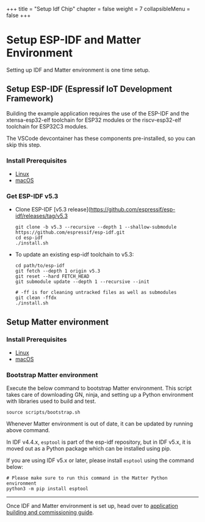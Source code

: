 +++
title = "Setup Idf Chip"
chapter = false
weight = 7
collapsibleMenu = false
+++

# Setup ESP-IDF and Matter Environment

Setting up IDF and Matter environment is one time setup.

## Setup ESP-IDF (Espressif IoT Development Framework)

Building the example application requires the use of the ESP-IDF and the
xtensa-esp32-elf toolchain for ESP32 modules or the riscv-esp32-elf toolchain
for ESP32C3 modules.

The VSCode devcontainer has these components pre-installed, so you can skip this
step.

### Install Prerequisites

-   [Linux](https://docs.espressif.com/projects/esp-idf/en/v5.3/esp32/get-started/linux-macos-setup.html#for-linux-users)
-   [macOS](https://docs.espressif.com/projects/esp-idf/en/v5.3/esp32/get-started/linux-macos-setup.html#for-macos-users)

### Get ESP-IDF v5.3

-   Clone ESP-IDF [v5.3
    release](https://github.com/espressif/esp-idf/releases/tag/v5.3

    ```
    git clone -b v5.3 --recursive --depth 1 --shallow-submodule https://github.com/espressif/esp-idf.git
    cd esp-idf
    ./install.sh
    ```

-   To update an existing esp-idf toolchain to v5.3:

    ```
    cd path/to/esp-idf
    git fetch --depth 1 origin v5.3
    git reset --hard FETCH_HEAD
    git submodule update --depth 1 --recursive --init

    # -ff is for cleaning untracked files as well as submodules
    git clean -ffdx
    ./install.sh
    ```

## Setup Matter environment

### Install Prerequisites

-   [Linux](https://github.com/project-chip/connectedhomeip/blob/master/docs/guides/BUILDING.md#installing-prerequisites-on-linux)
-   [macOS](https://github.com/project-chip/connectedhomeip/blob/master/docs/guides/BUILDING.md#installing-prerequisites-on-macos)

### Bootstrap Matter environment

Execute the below command to bootstrap Matter environment. This script takes
care of downloading GN, ninja, and setting up a Python environment with
libraries used to build and test.

```
source scripts/bootstrap.sh
```

Whenever Matter environment is out of date, it can be updated by running above
command.

In IDF v4.4.x, `esptool` is part of the esp-idf repository, but in IDF v5.x, it
is moved out as a Python package which can be installed using pip.

If you are using IDF v5.x or later, please install `esptool` using the command
below:

```
# Please make sure to run this command in the Matter Python environment
python3 -m pip install esptool
```

---

Once IDF and Matter environment is set up, head over to
[application building and commissioning guide](build_app_and_commission.md).
